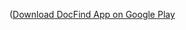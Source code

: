 ([Download DocFind App on Google Play]([https://play.google.com/store/apps/details?id=com.docfind.pakistandoctors])
